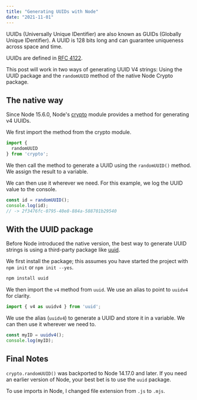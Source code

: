 ```yaml
---
title: "Generating UUIDs with Node"
date: "2021-11-01"
---
```


UUIDs (Universally Unique IDentifier) are also known as GUIDs (Globally Unique IDentifier). A UUID is 128 bits long and can guarantee uniqueness across space and time.

UUIDs are defined in [RFC 4122](https://www.ietf.org/rfc/rfc4122.txt).

This post will work in two ways of generating UUID V4 strings: Using the UUID package and the `randomUUID` method of the native Node Crypto package.

## The native way

Since Node 15.6.0, Node's [crypto](https://nodejs.org/api/crypto.html) module provides a method for generating v4 UUIDs.

We first import the method from the crypto module.

```js
import {
  randomUUID
} from 'crypto';
```

We then call the method to generate a UUID using the `randomUUID()` method. We assign the result to a variable.

We can then use it wherever we need. For this example, we log the UUID value to the console.

```js
const id = randomUUID();
console.log(id);
// -> 2f3476fc-0795-40e8-884a-588701b29540
```

## With the UUID package

Before Node introduced the native version, the best way to generate UUID strings is using a third-party package like [uuid](https://www.npmjs.com/package/uuid).

We first install the package; this assumes you have started the project with `npm init` or `npm init --yes`.

```bash
npm install uuid
```

We then import the `v4` method from `uuid`. We use an alias to point to `uuidv4` for clarity.

```js
import { v4 as uuidv4 } from 'uuid';
```

We use the alias (`uuidv4`) to generate a UUID and store it in a variable. We can then use it wherever we need to.

```js
const myID = uuidv4();
console.log(myID);
```

## Final Notes

`crypto.randomUUID()` was backported to Node 14.17.0 and later. If you need an earlier version of Node, your best bet is to use the `uuid` package.

To use imports in Node, I changed file extension from `.js` to `.mjs`.

